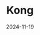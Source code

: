 ---  
layout: startup_page  
title: "Kong"  
id: "konghq.com"  
permalink: "/kongkonghq.com11192024/"  
website: "https://konghq.com/"  
funding_round: "Series E"  
funding_amount: "$175M"  
investors: "Tiger Global, Balderton, Teachers' Venture Growth, 137 Ventures, Andreessen Horowitz, Index Ventures, CRV, Sapphire Ventures, Notable Capital"  
about: "Kong Inc. develops cloud API technologies, enabling companies to become \"API-first\" and securely accelerate AI adoption. Their unified API platform helps organizations manage, secure, and observe internal and external APIs, consolidating disparate systems to facilitate the \"software assembly line\" of the AI era."  
markets: "API, Cloud Computing, AI, Enterprise Software, Open Source, Cloud Data Services, Developer APIs"  
hq: "San Francisco, California, United States"  
founded_year: "2017"  
linkedin: "https://www.linkedin.com/company/konghq"  
twitter: "https://x.com/thekonginc"  
instagram: ""  
facebook: "https://www.facebook.com/konginc"  
crunchbase: "https://www.crunchbase.com/organization/konghq"  
pitchbook: ""  

date_display: "19-Nov-2024"  
date: "2024-11-19"

# SEO Optimization  
meta_title: "Kong - Series E Funding ($175M)"  
meta_description: "Kong, Kong Inc. develops cloud API technologies, enabling companies to become \"API-first\" and securely accelerate AI adoption. Their unified API platform ..."  
meta_keywords: "Kong, API, Cloud Computing, AI, Enterprise Software, Open Source, Cloud Data Services, Developer APIs, Series E funding"  
canonical_url: "https://startup.projectstartups.com/kongkonghq.com11192024/"  
---